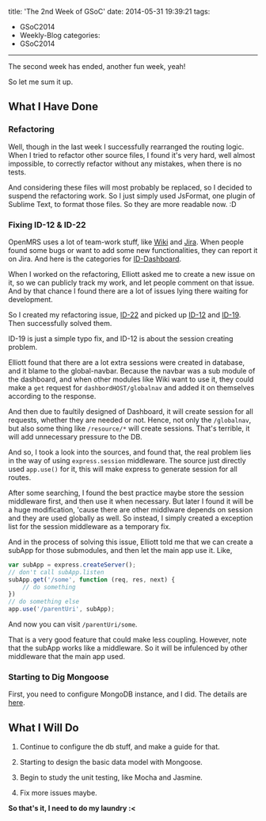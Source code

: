 title: 'The 2nd Week of GSoC'
date: 2014-05-31 19:39:21
tags:
- GSoC2014
- Weekly-Blog
categories:
- GSoC2014
---

The second week has ended, another fun week, yeah!

So let me sum it up.

## What I Have Done

### Refactoring

Well, though in the last week I successfully rearranged the routing logic. When I tried to refactor other source files, I found it's very hard, well almost impossible, to correctly refactor without any mistakes, when there is no tests.

And considering these files will most probably be replaced, so I decided to suspend the refactoring work. So I just simply used JsFormat, one plugin of Sublime Text, to format those files. So they are more readable now. :D

### Fixing ID-12 & ID-22

OpenMRS uses a lot of team-work stuff, like [Wiki](https://wiki.openmrs.org) and [Jira](https://issues.openmrs.org). When people found some bugs or want to add some new functionalities, they can report it on Jira. And here is the categories for [ID-Dashboard](https://issues.openmrs.org/browse/ID).

When I worked on the refactoring, Elliott asked me to create a new issue on it, so we can publicly track my work, and let people comment on that issue. And by that chance I found there are a lot of issues lying there waiting for development.

So I created my refactoring issue, [ID-22](https://issues.openmrs.org/browse/ID-22) and picked up [ID-12](https://issues.openmrs.org/browse/ID-12) and [ID-19](https://issues.openmrs.org/browse/ID-19). Then successfully solved them.

ID-19 is just a simple typo fix, and ID-12 is about the session creating problem.

Elliott found that there are a lot extra sessions were created in database, and it blame to the global-navbar. Because the navbar was a sub module of the dashboard, and when other modules like Wiki want to use it, they could make a `get` request for `dashbordHOST/globalnav` and added it on themselves according to the response.

And then due to faultily designed of Dashboard, it will create session for all requests, whether they are needed or not. Hence, not only the `/globalnav`, but also some thing like `/resource/*` will create sessions. That's terrible, it will add unnecessary pressure to the DB.

And so, I took a look into the sources, and found that, the real problem lies in the way of using `express.session` middleware. The source just directly used `app.use()` for it, this will make express to generate session for all routes. 

After some searching, I found the best practice maybe store the session middleware first, and then use it when necessary. But later I found it will be a huge modification, 'cause there are other middlware depends on session and they are used globally as well. So instead, I simply created a exception list for the session middleware as a temporary fix.

And in the process of solving this issue, Elliott told me that we can create a subApp for those submodules, and then let the main app use it. Like,

```javascript
var subApp = express.createServer();
// don't call subApp.listen
subApp.get('/some', function (req, res, next) {
    // do something    
})
// do something else
app.use('/parentUri', subApp);
```

And now you can visit `/parentUri/some`.

That is a very good feature that could make less coupling. However, note that the subApp works like a middleware. So it will be infulenced by other middleware that the main app used.

### Starting to Dig Mongoose
First, you need to configure MongoDB instance, and I did. The details are [here](/2014/05/29/adding-users-for-mongodb/).

## What I Will Do
1. Continue to configure the db stuff, and make a guide for that.

2. Starting to design the basic data model with Mongoose.

3. Begin to study the unit testing, like Mocha and Jasmine.

3. Fix more issues maybe.


**So that's it, I need to do my laundry :<**

